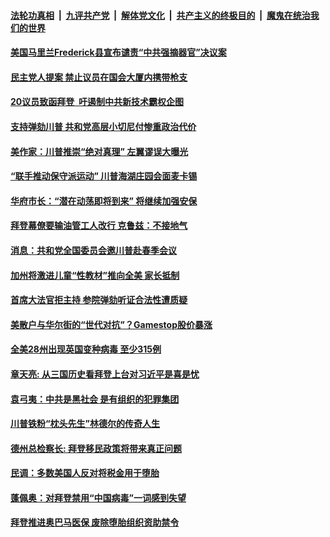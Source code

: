 

####  [法轮功真相](../../../../basic/blob/master/README.md?t=01291931) &nbsp;|&nbsp; [九评共产党](../../../../9ping.md/blob/master/README.md?t=01291931) &nbsp;|&nbsp; [解体党文化](../../../../jtdwh.md/blob/master/README.md?t=01291931)  &nbsp;|&nbsp; [共产主义的终极目的](../../../../gczydzjmd.md/blob/master/README.md?t=01291931) &nbsp;|&nbsp; [魔鬼在统治我们的世界](../../../../mgztzwmdsj.md/blob/master/README.md?t=01291931) 

#### [美国马里兰Frederick县宣布谴责“中共强摘器官”决议案  ](../pages/soh6/468929.md?t=01291931) 
#### [民主党人提案 禁止议员在国会大厦内携带枪支](../pages/soh6/468911.md?t=01291931) 
#### [20议员致函拜登  吁遏制中共新技术霸权企图](../pages/soh6/468782.md?t=01291931) 
#### [支持弹劾川普 共和党高层小切尼付惨重政治代价](../pages/soh6/468839.md?t=01291931) 
#### [美作家：川普推崇“绝对真理” 左翼谬误大曝光](../pages/soh6/468833.md?t=01291931) 
#### [“联手推动保守派运动” 川普海湖庄园会面麦卡锡](../pages/soh6/468818.md?t=01291931) 
#### [华府市长：“潜在动荡即将到来” 将继续加强安保](../pages/soh6/468824.md?t=01291931) 
#### [拜登幕僚要输油管工人改行 克鲁兹：不接地气](../pages/soh6/468815.md?t=01291931) 
#### [消息：共和党全国委员会邀川普赴春季会议](../pages/soh6/468806.md?t=01291931) 
#### [加州将激进儿童“性教材”推向全美 家长抵制](../pages/soh6/468800.md?t=01291931) 
#### [首席大法官拒主持  参院弹劾听证合法性遭质疑](../pages/soh6/468746.md?t=01291931) 
#### [美散户与华尔街的“世代对抗”？Gamestop股价暴涨](../pages/soh6/468791.md?t=01291931) 
#### [全美28州出现英国变种病毒 至少315例 ](../pages/soh6/468773.md?t=01291931) 
#### [章天亮: 从三国历史看拜登上台对习近平是喜是忧](../pages/soh6/468770.md?t=01291931) 
#### [袁弓夷：中共是黑社会 是有组织的犯罪集团](../pages/soh6/468743.md?t=01291931) 
#### [川普铁粉“枕头先生”林德尔的传奇人生](../pages/soh6/468737.md?t=01291931) 
#### [德州总检察长: 拜登移民政策将带来真正问题](../pages/soh6/468725.md?t=01291931) 
#### [民调：多数美国人反对将税金用于堕胎](../pages/soh6/468704.md?t=01291931) 
#### [蓬佩奥：对拜登禁用“中国病毒”一词感到失望](../pages/soh6/468683.md?t=01291931) 
#### [拜登推进奥巴马医保 废除堕胎组织资助禁令](../pages/soh6/468698.md?t=01291931) 

